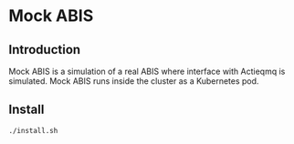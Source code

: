 # Mock ABIS

## Introduction
Mock ABIS is a simulation of a real ABIS where interface with Actieqmq is simulated. Mock ABIS runs inside the cluster as a Kubernetes pod.

## Install
```sh
./install.sh
```


  

